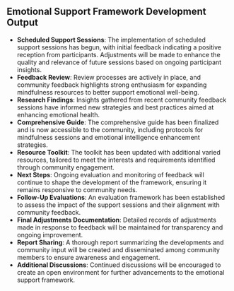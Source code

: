 

## Emotional Support Framework Development Output

- **Scheduled Support Sessions**: The implementation of scheduled support sessions has begun, with initial feedback indicating a positive reception from participants. Adjustments will be made to enhance the quality and relevance of future sessions based on ongoing participant insights.
- **Feedback Review**: Review processes are actively in place, and community feedback highlights strong enthusiasm for expanding mindfulness resources to better support emotional well-being.
- **Research Findings**: Insights gathered from recent community feedback sessions have informed new strategies and best practices aimed at enhancing emotional health.
- **Comprehensive Guide**: The comprehensive guide has been finalized and is now accessible to the community, including protocols for mindfulness sessions and emotional intelligence enhancement strategies.
- **Resource Toolkit**: The toolkit has been updated with additional varied resources, tailored to meet the interests and requirements identified through community engagement.
- **Next Steps**: Ongoing evaluation and monitoring of feedback will continue to shape the development of the framework, ensuring it remains responsive to community needs.
- **Follow-Up Evaluations**: An evaluation framework has been established to assess the impact of the support sessions and their alignment with community feedback.
- **Final Adjustments Documentation**: Detailed records of adjustments made in response to feedback will be maintained for transparency and ongoing improvement.
- **Report Sharing**: A thorough report summarizing the developments and community input will be created and disseminated among community members to ensure awareness and engagement.
- **Additional Discussions**: Continued discussions will be encouraged to create an open environment for further advancements to the emotional support framework.